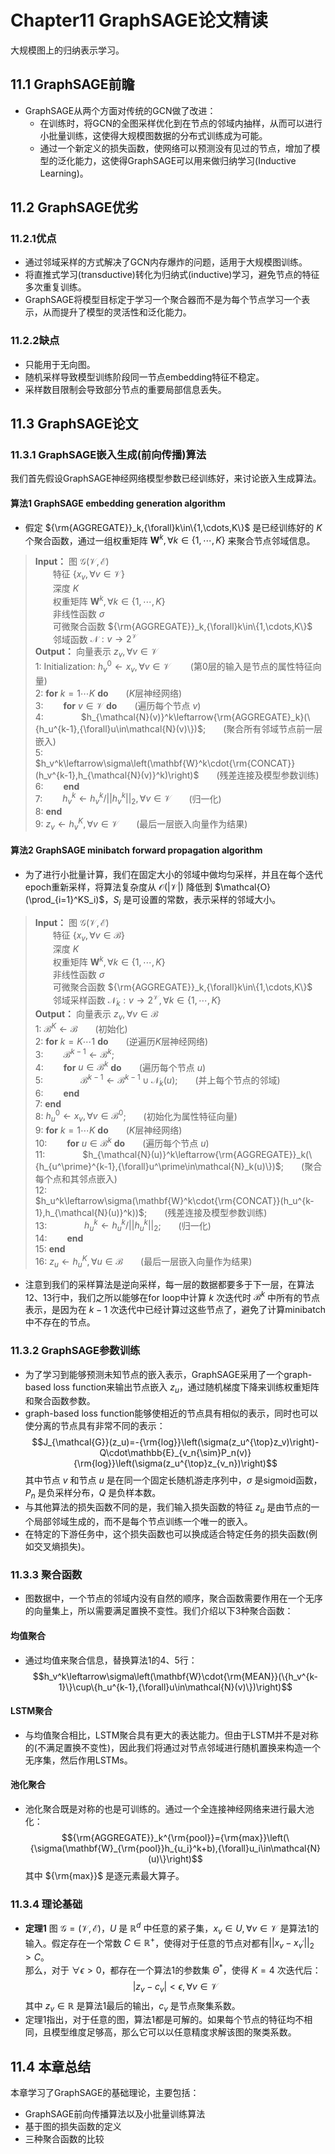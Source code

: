 # Chapter11 GraphSAGE论文精读
大规模图上的归纳表示学习。
## 11.1 GraphSAGE前瞻
- GraphSAGE从两个方面对传统的GCN做了改进：
    - 在训练时，将GCN的全图采样优化到在节点的邻域内抽样，从而可以进行小批量训练，这使得大规模图数据的分布式训练成为可能。
    - 通过一个新定义的损失函数，使网络可以预测没有见过的节点，增加了模型的泛化能力，这使得GraphSAGE可以用来做归纳学习(Inductive Learning)。
## 11.2 GraphSAGE优劣
### 11.2.1优点
- 通过邻域采样的方式解决了GCN内存爆炸的问题，适用于大规模图训练。
- 将直推式学习(transductive)转化为归纳式(inductive)学习，避免节点的特征多次重复训练。
- GraphSAGE将模型目标定于学习一个聚合器而不是为每个节点学习一个表示，从而提升了模型的灵活性和泛化能力。
### 11.2.2缺点
- 只能用于无向图。
- 随机采样导致模型训练阶段同一节点embedding特征不稳定。
- 采样数目限制会导致部分节点的重要局部信息丢失。
## 11.3 GraphSAGE论文
### 11.3.1 GraphSAGE嵌入生成(前向传播)算法
我们首先假设GraphSAGE神经网络模型参数已经训练好，来讨论嵌入生成算法。
#### 算法1 GraphSAGE embedding generation algorithm
- 假定 ${\rm{AGGREGATE}}_k,{\forall}k\in\{1,\cdots,K\}$ 是已经训练好的 $K$ 个聚合函数，通过一组权重矩阵 ${\mathbf{W}}^k,{\forall}k\in\{1,\cdots,K\}$ 来聚合节点邻域信息。

> **Input：** 图 $\mathcal{G}(\mathcal{V},\mathcal{E})$  
&emsp;&emsp;特征 $\{x_v,{\forall}v\in\mathcal{V}\}$  
&emsp;&emsp;深度 $K$  
&emsp;&emsp;权重矩阵 ${\mathbf{W}}^k,{\forall}k\in\{1,\cdots,K\}$  
&emsp;&emsp;非线性函数 $\sigma$  
&emsp;&emsp;可微聚合函数 ${\rm{AGGREGATE}}_k,{\forall}k\in\{1,\cdots,K\}$  
&emsp;&emsp;邻域函数 $\mathcal{N}:v{\rightarrow}2^{\mathcal{V}}$  
**Output：** 向量表示 $z_v,{\forall}v\in\mathcal{V}$  
1: Initialization: $h_v^0{\leftarrow}x_v,{\forall}v\in\mathcal{V}$ &emsp;&emsp;(第0层的输入是节点的属性特征向量)    
2: **for** $k=1{\cdots}K$ **do**&emsp;&emsp;($K$层神经网络)  
3: &emsp;&emsp;**for** $v\in\mathcal{V}$ **do**&emsp;&emsp;(遍历每个节点 $v$)    
4: &emsp;&emsp;&emsp;&emsp;$h_{\mathcal{N}(v)}^k\leftarrow{\rm{AGGREGATE}_k}(\{h_u^{k-1},{\forall}u\in\mathcal{N}(v)\})$;&emsp;&emsp;(聚合所有邻域节点前一层嵌入)  
5: &emsp;&emsp;&emsp;&emsp;$h_v^k\leftarrow\sigma\left(\mathbf{W}^k\cdot{\rm{CONCAT}}(h_v^{k-1},h_{\mathcal{N}(v)}^k)\right)$&emsp;&emsp;(残差连接及模型参数训练)  
6: &emsp;&emsp;**end**  
7: &emsp;&emsp;$h_v^k{\leftarrow}h_v^k/||h_v^k||_2,{\forall}v\in\mathcal{V}$&emsp;&emsp;(归一化)  
8: **end**  
9: $z_v{\leftarrow}h_v^K,{\forall}v\in\mathcal{V}$&emsp;&emsp;(最后一层嵌入向量作为结果)

#### 算法2 GraphSAGE minibatch forward propagation algorithm
- 为了进行小批量计算，我们在固定大小的邻域中做均匀采样，并且在每个迭代epoch重新采样，将算法复杂度从 $\mathcal{O}(|\mathcal{V}|)$ 降低到 $\mathcal{O}(\prod_{i=1}^KS_i)$，$S_i$ 是可设置的常数，表示采样的邻域大小。

> **Input：** 图 $\mathcal{G}(\mathcal{V},\mathcal{E})$  
&emsp;&emsp;特征 $\{x_v,{\forall}v\in\mathcal{B}\}$  
&emsp;&emsp;深度 $K$  
&emsp;&emsp;权重矩阵 ${\mathbf{W}}^k,{\forall}k\in\{1,\cdots,K\}$  
&emsp;&emsp;非线性函数 $\sigma$  
&emsp;&emsp;可微聚合函数 ${\rm{AGGREGATE}}_k,{\forall}k\in\{1,\cdots,K\}$  
&emsp;&emsp;邻域采样函数 $\mathcal{N}_k:v{\rightarrow}2^{\mathcal{V}},{\forall}k\in\{1,\cdots,K\}$  
**Output：** 向量表示 $z_v,{\forall}v\in\mathcal{B}$  
1: $\mathcal{B}^K\leftarrow\mathcal{B}$&emsp;&emsp;(初始化)  
2: **for** $k=K{\cdots}1$ **do**&emsp;&emsp;(逆遍历$K$层神经网络)  
3: &emsp;&emsp;$\mathcal{B}^{k-1}\leftarrow\mathcal{B}^k$;&emsp;&emsp;  
4: &emsp;&emsp;**for** $u\in\mathcal{B}^k$ **do**&emsp;&emsp;(遍历每个节点 $u$)  
5: &emsp;&emsp;&emsp;&emsp;$\mathcal{B}^{k-1}\leftarrow\mathcal{B}^{k-1}\cup\mathcal{N}_k(u)$;&emsp;&emsp;(并上每个节点的邻域)  
6: &emsp;&emsp;**end**  
7: **end**  
8: $h_u^0{\leftarrow}x_v,{\forall}v\in\mathcal{B}^0$;&emsp;&emsp;(初始化为属性特征向量)  
9: **for** $k=1{\cdots}K$ **do**&emsp;&emsp;($K$层神经网络)  
10: &emsp;&emsp;**for** $u\in\mathcal{B}^k$ **do**&emsp;&emsp;(遍历每个节点 $u$)  
11: &emsp;&emsp;&emsp;&emsp;$h_{\mathcal{N}(u)}^k\leftarrow{\rm{AGGREGATE}}_k(\{h_{u^\prime}^{k-1},{\forall}u^\prime\in\mathcal{N}_k(u)\})$;&emsp;&emsp;(聚合每个点和其邻点嵌入)  
12: &emsp;&emsp;&emsp;&emsp;$h_u^k\leftarrow\sigma(\mathbf{W}^k\cdot{\rm{CONCAT}}(h_u^{k-1},h_{\mathcal{N}(u)}^k))$;&emsp;&emsp;(残差连接及模型参数训练)  
13: &emsp;&emsp;&emsp;&emsp;$h_u^k{\leftarrow}h_u^k/||h_u^k||_2$;&emsp;&emsp;(归一化)  
14: &emsp;&emsp;**end**  
15: **end**  
16: $z_u{\leftarrow}h_u^K,{\forall}u\in\mathcal{B}$&emsp;&emsp;(最后一层嵌入向量作为结果)

- 注意到我们的采样算法是逆向采样，每一层的数据都要多于下一层，在算法12、13行中，我们之所以能够在for loop中计算 $k$ 次迭代时 $\mathcal{B}^k$ 中所有的节点表示，是因为在 $k-1$ 次迭代中已经计算过这些节点了，避免了计算minibatch中不存在的节点。

### 11.3.2 GraphSAGE参数训练
- 为了学习到能够预测未知节点的嵌入表示，GraphSAGE采用了一个graph-based loss function来输出节点嵌入 $z_u$，通过随机梯度下降来训练权重矩阵和聚合函数参数。
- graph-based loss function能够使相近的节点具有相似的表示，同时也可以使分离的节点具有非常不同的表示：
$$J_{\mathcal{G}}(z_u)=-{\rm{log}}\left(\sigma(z_u^{\top}z_v)\right)-Q\cdot\mathbb{E}_{v_n{\sim}P_n(v)}{\rm{log}}\left(\sigma(z_u^{\top}z_{v_n})\right)$$
其中节点 $v$ 和节点 $u$ 是在同一个固定长随机游走序列中，$\sigma$ 是sigmoid函数，$P_n$ 是负采样分布，$Q$ 是负样本数。
- 与其他算法的损失函数不同的是，我们输入损失函数的特征 $z_u$ 是由节点的一个局部邻域生成的，而不是每个节点训练一个唯一的嵌入。
- 在特定的下游任务中，这个损失函数也可以换成适合特定任务的损失函数(例如交叉熵损失)。

### 11.3.3 聚合函数
- 图数据中，一个节点的邻域内没有自然的顺序，聚合函数需要作用在一个无序的向量集上，所以需要满足置换不变性。我们介绍以下3种聚合函数：
#### 均值聚合
- 通过均值来聚合信息，替换算法1的4、5行：
$$h_v^k\leftarrow\sigma\left(\mathbf{W}\cdot{\rm{MEAN}}(\{h_v^{k-1}\}\cup\{h_u^{k-1},{\forall}u\in\mathcal{N}(v)\})\right)$$

#### LSTM聚合
- 与均值聚合相比，LSTM聚合具有更大的表达能力。但由于LSTM并不是对称的(不满足置换不变性)，因此我们将通过对节点邻域进行随机置换来构造一个无序集，然后作用LSTMs。

#### 池化聚合
- 池化聚合既是对称的也是可训练的。通过一个全连接神经网络来进行最大池化：
$${\rm{AGGREGATE}}_k^{\rm{pool}}={\rm{max}}\left(\{\sigma(\mathbf{W}_{\rm{pool}}h_{u_i}^k+b),{\forall}u_i\in\mathcal{N}(u)\}\right)$$
其中 ${\rm{max}}$ 是逐元素最大算子。

### 11.3.4 理论基础
- **定理1** 图 $\mathcal{G}=(\mathcal{V},\mathcal{E})$，$U$ 是 $\mathbb{R}^d$ 中任意的紧子集，$x_v{\in}U,{\forall}v\in\mathcal{V}$ 是算法1的输入。假定存在一个常数 $C\in\mathbb{R}^+$，使得对于任意的节点对都有$||x_v-x_{v^\prime}||_2>C$。</br>
那么，对于 $\forall\epsilon>0$，都存在一个算法1的参数集 $\Theta^*$，使得 $K=4$ 次迭代后：
$$|z_v-c_v|<\epsilon,{\forall}v\in\mathcal{V}$$
其中 $z_v\in\mathbb{R}$ 是算法1最后的输出，$c_v$ 是节点聚集系数。
- 定理1指出，对于任意的图，算法1都是可解的。如果每个节点的特征均不相同，且模型维度足够高，那么它可以以任意精度求解该图的聚类系数。

## 11.4 本章总结
本章学习了GraphSAGE的基础理论，主要包括：
- GraphSAGE前向传播算法以及小批量训练算法
- 基于图的损失函数的定义
- 三种聚合函数的比较